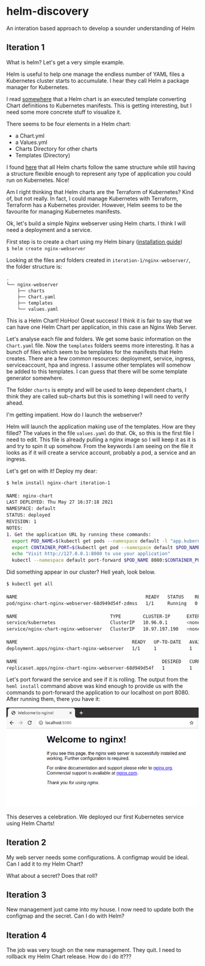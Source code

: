 # helm-discovery
An interation based approach to develop a sounder understanding of Helm

## Iteration 1

What is helm? Let's get a very simple example.

Helm is useful to help one manage the endless number of YAML files a Kubernetes cluster starts to accumulate. I hear they call Helm a package manager for Kubernetes.

I read [somewhere](https://harness.io/blog/continuous-delivery/what-is-helm/) that a Helm chart is an executed template converting Chart definitions to Kubernetes manifests. This is getting interesting, but I need some more concrete stuff to visualize it.

There seems to be four elements in a Helm chart: 
- a Chart.yml
- a Values.yml
- Charts Directory for other charts
- Templates (Directory)

I found [here](https://opensource.com/article/20/5/helm-charts) that  all Helm charts follow the same structure while still having a structure flexible enough to represent any type of application you could run on Kubernetes. Nice!

Am I right thinking that Helm charts are the Terraform of Kubernetes? Kind of, but not really. In fact, I could manage Kubernetes with Terraform, Terraform has a Kubernetes provider. However, Helm seems to be the favourite for managing Kubernetes manifests.

Ok, let's build a simple Nginx webserver using Helm charts. I think I will need a deployment and a service.

First step is to create a chart using my Helm binary ([installation guide](https://helm.sh/docs/intro/install/))  
`$ helm create nginx-webserver`

Looking at the files and folders created in `iteration-1/nginx-webserver/`, the folder structure is:

    .
    └── nginx-webserver
        ├── charts
        ├── Chart.yaml
        ├── templates
        └── values.yaml

This is a Helm Chart! HoHoo! Great success! I think it is fair to say that we can have one Helm Chart per application, in this case an Nginx Web Server.

Let's analyse each file and folders. We get some basic information on the `Chart.yaml` file. Now the `templates` folders seems more interesting. It has a bunch of files which seem to be templates for the manifests that Helm creates. There are a few common resources: deployment, service, ingress, serviceaccount, hpa and ingress. I assume other templates will somehow be added to this templates. I can guess that there will be some template generator somewhere.

The folder  `charts` is empty and will be used to keep dependent charts, I think they are called sub-charts but this is something I will need to verify ahead.

I'm getting impatient. How do I launch the webserver?

Helm will launch the application making use of the templates. How are they filled? The values in the file `values.yaml` do that. Ok, so this is the first file I need to edit. This file is already pulling a nginx image so I will keep it as it is and try to spin it up somehow. From the keywords I am seeing on the file it looks as if it will create a service account, probably a pod, a service and an ingress.

Let's get on with it! Deploy my dear:  

```sh
$ helm install nginx-chart iteration-1

NAME: nginx-chart
LAST DEPLOYED: Thu May 27 16:37:18 2021
NAMESPACE: default
STATUS: deployed
REVISION: 1
NOTES:
1. Get the application URL by running these commands:
  export POD_NAME=$(kubectl get pods --namespace default -l "app.kubernetes.io/name=nginx-webserver,app.kubernetes.io/instance=nginx-chart" -o jsonpath="{.items[0].metadata.name}")
  export CONTAINER_PORT=$(kubectl get pod --namespace default $POD_NAME -o jsonpath="{.spec.containers[0].ports[0].containerPort}")
  echo "Visit http://127.0.0.1:8080 to use your application"
  kubectl --namespace default port-forward $POD_NAME 8080:$CONTAINER_PORT

```

Did something appear in our cluster? Hell yeah, look below.

```sh
$ kubectl get all 

NAME                                               READY   STATUS    RESTARTS   AGE
pod/nginx-chart-nginx-webserver-68d949d54f-zdmss   1/1     Running   0          9m27s

NAME                                  TYPE        CLUSTER-IP      EXTERNAL-IP   PORT(S)   AGE
service/kubernetes                    ClusterIP   10.96.0.1       <none>        443/TCP   26h
service/nginx-chart-nginx-webserver   ClusterIP   10.97.197.190   <none>        80/TCP    9m27s

NAME                                          READY   UP-TO-DATE   AVAILABLE   AGE
deployment.apps/nginx-chart-nginx-webserver   1/1     1            1           9m27s

NAME                                                     DESIRED   CURRENT   READY   AGE
replicaset.apps/nginx-chart-nginx-webserver-68d949d54f   1         1         1       9m27s

```

Let's port forward the service and see if it is rolling. The output from the `heml install` command above was kind enough to provide us with the commands to port-forward the application to our localhost on port 8080. After running them, there you have it:
   
![](./iteration-1/assets/nginx-success.png)

This deserves a celebration. We deployed our first Kubernetes service using Helm Charts!


## Iteration 2 

My web server needs some configurations. A configmap would be ideal. Can I add it to my Helm Chart?

What about a secret? Does that roll?


## Iteration 3

New management just came into my house. I now need to update both the configmap and the secret. Can I do with Helm?


## Iteration 4 

The job was very tough on the new management. They quit. I need to rollback my Helm Chart release. How do i do it???
